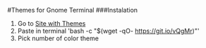 #Themes for Gnome Terminal
###Instalation
1. Go to [Site with Themes](http://mayccoll.github.io/Gogh/ "Gogh")
2. Paste in terminal 'bash -c  "$(wget -qO- https://git.io/vQgMr)"'
3. Pick number of color theme

